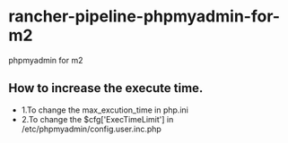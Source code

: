 # rancher-pipeline-phpmyadmin-for-m2
phpmyadmin for m2

## How to increase the execute time.

* 1.To change the max_excution_time in php.ini
* 2.To change the $cfg['ExecTimeLimit'] in /etc/phpmyadmin/config.user.inc.php 
